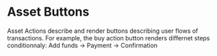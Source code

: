 # Asset Buttons

Asset Actions describe and render buttons describing user flows of transactions.
For example, the buy action button renders differnet steps conditionnaly:
Add funds -> Payment -> Confirmation
